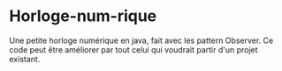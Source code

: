 # Horloge-num-rique
Une petite horloge numérique en java, fait avec les pattern Observer.
Ce code peut être améliorer par tout celui qui voudrait partir d'un projet existant.
